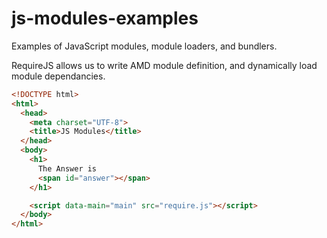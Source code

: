 # js-modules-examples
Examples of JavaScript modules, module loaders, and bundlers.

RequireJS allows us to write AMD module definition, and dynamically load module dependancies.

```html
<!DOCTYPE html>
<html>
  <head>
    <meta charset="UTF-8">
    <title>JS Modules</title>
  </head>
  <body>
    <h1>
      The Answer is
      <span id="answer"></span>
    </h1>

    <script data-main="main" src="require.js"></script>
  </body>
</html>
```
